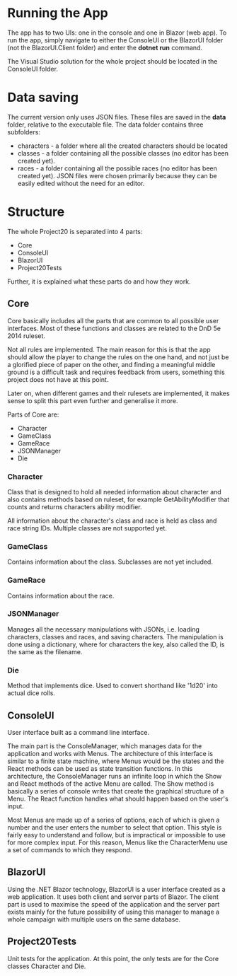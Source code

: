 # Running the App
The app has to two UIs: one in the console and one in Blazor (web app). To run the app, simply navigate to either the ConsoleUI or the BlazorUI folder (not the BlazorUI.Client folder) and enter the **dotnet run** command.

The Visual Studio solution for the whole project should be located in the ConsoleUI folder.

# Data saving
The current version only uses JSON files.  These files are saved in the **data** folder, relative to the executable file. The data folder contains three subfolders:
* characters - a folder where all the created characters should be located
* classes - a folder containing all the possible classes (no editor has been created yet).
* races - a folder containing all the possible races (no editor has been created yet).
JSON files were chosen primarily because they can be easily edited without the need for an editor.

# Structure
The whole Project20 is separated into 4 parts:
* Core
* ConsoleUI
* BlazorUI
* Project20Tests

Further, it is explained what these parts do and how they work.

## Core
Core basically includes all the parts that are common to all possible user interfaces. Most of these functions and classes are related to the DnD 5e 2014 ruleset.

Not all rules are implemented. The main reason for this is that the app should allow the player to change the rules on the one hand, and not just be a glorified piece of paper on the other, and finding a meaningful middle ground is a difficult task and requires feedback from users, something this project does not have at this point.

Later on, when different games and their rulesets are implemented, it makes sense to split this part even further and generalise it more.

Parts of Core are:
* Character
* GameClass
* GameRace
* JSONManager
* Die

### Character
Class that is designed to hold all needed information about character and also contains methods based on ruleset, for example GetAbilityModifier that counts and returns characters ability modifier.

All information about the character's class and race is held as class and race string IDs. Multiple classes are not supported yet.

### GameClass
Contains information about the class. Subclasses are not yet included.

### GameRace
Contains information about the race.

### JSONManager
Manages all the necessary manipulations with JSONs, i.e. loading characters, classes and races, and saving characters.
The manipulation is done using a dictionary, where for characters the key, also called the ID, is the same as the filename.

### Die
Method that implements dice. Used to convert shorthand like '1d20' into actual dice rolls.

## ConsoleUI
User interface built as a command line interface.

The main part is the ConsoleManager, which manages data for the application and works with Menus. The architecture of this interface is similar to a finite state machine, where Menus would be the states and the React methods can be used as state transition functions. In this architecture, the ConsoleManager runs an infinite loop in which the Show and React methods of the active Menu are called.
The Show method is basically a series of console writes that create the graphical structure of a Menu. The React function handles what should happen based on the user's input.

Most Menus are made up of a series of options, each of which is given a number and the user enters the number to select that option. This style is fairly easy to understand and follow, but is impractical or impossible to use for more complex input. For this reason, Menus like the CharacterMenu use a set of commands to which they respond.

## BlazorUI
Using the .NET Blazor technology, BlazorUI is a user interface created as a web application. It uses both client and server parts of Blazor. The client part is used to maximise the speed of the application and the server part exists mainly for the future possibility of using this manager to manage a whole campaign with multiple users on the same database.

## Project20Tests
Unit tests for the application. At this point, the only tests are for the Core classes Character and Die.